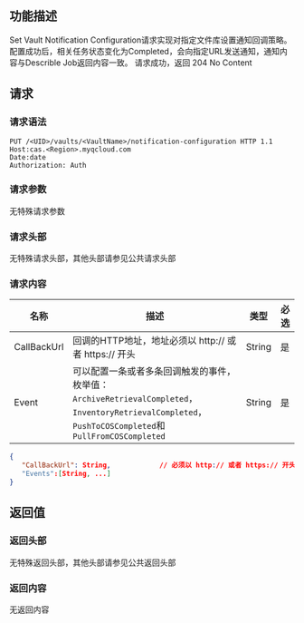 ## 功能描述
Set Vault Notification Configuration请求实现对指定文件库设置通知回调策略。配置成功后，相关任务状态变化为Completed，会向指定URL发送通知，通知内容与Describle Job返回内容一致。
请求成功，返回 204 No Content

## 请求
### 请求语法
```HTTP
PUT /<UID>/vaults/<VaultName>/notification-configuration HTTP 1.1
Host:cas.<Region>.myqcloud.com
Date:date
Authorization: Auth
```
### 请求参数
无特殊请求参数
### 请求头部
无特殊请求头部，其他头部请参见公共请求头部
### 请求内容
| 名称          | 描述                                       | 类型     | 必选   |
| ----------- | ---------------------------------------- | ------ | ---- |
| CallBackUrl | 回调的HTTP地址，地址必须以 http:// 或者 https:// 开头   | String | 是    |
| Event       | 可以配置一条或者多条回调触发的事件，枚举值：` ArchiveRetrievalCompleted`，`InventoryRetrievalCompleted`，`PushToCOSCompleted`和`PullFromCOSCompleted` | String | 是    |
```JSON
{
   "CallBackUrl": String,            // 必须以 http:// 或者 https:// 开头
   "Events":[String, ...] 
}
```
## 返回值
### 返回头部
无特殊返回头部，其他头部请参见公共返回头部
### 返回内容
无返回内容
